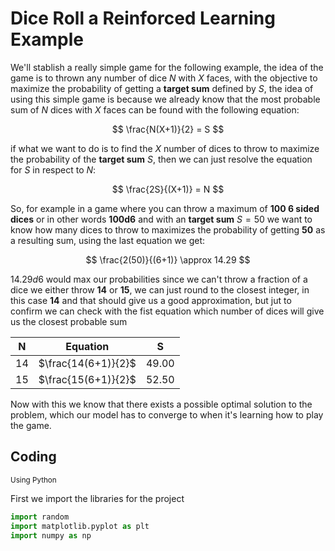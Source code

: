 # Dice Roll a Reinforced Learning Example

We'll stablish a really simple game for the following example, the idea of the game is to thrown any number of dice $N$ with $X$ faces, with the objective to maximize the probability of getting a **target sum** defined by $S$, the idea of using this simple game is because we already know that the most probable sum of $N$ dices with $X$ faces can be found with the following equation: 

$$
\frac{N(X+1)}{2} = S
$$

if what we want to do is to find the $X$ number of dices to throw to maximize the probability of the **target sum** $S$, then we can just resolve the equation for $S$ in respect to $N$:

$$
\frac{2S}{(X+1)} = N
$$

So, for example in a game where you can throw a maximum of **100 6 sided dices** or in other words **100d6** and with an **target sum** $S=50$ we want to know how many dices to throw to maximizes the probability of getting **50** as a resulting sum, using the last equation we get: 

$$
\frac{2(50)}{(6+1)} \approx 14.29 
$$

$14.29d6$ would max our probabilities since we can't throw a fraction of a dice we either throw **14** or **15**, we can just round to the closest integer, in this case **14** and  that should give us a good approximation, but jut to confirm we can check with the fist equation which number of dices will give us the closest probable sum

|N|Equation|S|
|---|-------|------|
|14	|$\frac{14(6+1)}{2}$|49.00|
|15	|$\frac{15(6+1)}{2}$|52.50|

Now with this we know that there exists a possible optimal solution to the problem, which our model has to converge to when it's learning how to play the game.


## Coding
<sub> Using Python </sub>

First we import the libraries for the project
```python
import random
import matplotlib.pyplot as plt
import numpy as np
```
